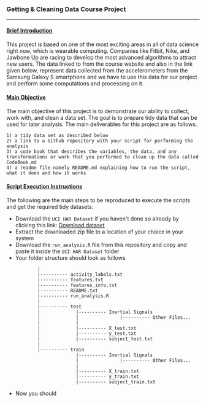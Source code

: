 ### Getting & Cleaning Data Course Project
-------------------------------------------

#### <ins>Brief Introduction</ins>

This project is based on one of the most exciting areas in all of data science right now, which is wearable computing. Companies like Fitbit, Nike, and Jawbone Up are racing to develop the most advanced algorithms to attract new users. The data linked to from the course website and also in the link given below, represent data collected from the accelerometers from the Samsung Galaxy S smartphone and we have to use this data for our project and perform some computations and processing on it.

#### <ins>Main Objective</ins>

The main objective of this project is to demonstrate our ability to collect, work with, and clean a data set. The goal is to prepare tidy data that can be used for later analysis. The main deliverables for this project are as follows.

	1) a tidy data set as described below
	2) a link to a Github repository with your script for performing the analysis
	3) a code book that describes the variables, the data, and any transformations or work that you performed to clean up the data called CodeBook.md
	4) a readme file namely README.md explaining how to run the script, what it does and how it works

#### <ins>Script Execution Instructions</ins>

The following are the main steps to be reproduced to execute the scripts and get the required tidy datasets.

 - Download the `UCI HAR Dataset` if you haven't done so already by clicking this link: [Download dataset](https://d396qusza40orc.cloudfront.net/getdata%2Fprojectfiles%2FUCI%20HAR%20Dataset.zip)
 - Extract the downloaded zip file to a location of your choice in your system 
 - Download the `run_analysis.R` file from this repository and copy and paste it inside the `UCI HAR Dataset` folder
 - Your folder structure should look as follows
 	```	UCI HAR Dataset                                                                                                
   			|                                                                                                              
   			|---------- activity_labels.txt                                                                                
   			|---------- features.txt                                                                                       
   			|---------- features_info.txt                                                                                  
   			|---------- README.txt                                                                                         
   			|---------- run_analysis.R                                                                                     
   			|                                                                                                              
   			|---------- test                                                                                               
   			|             |---------- Inertial Signals                                                                       
   			|             |               |---------- Other Files...                                                       
  			|             |                                                                                                
   			|             |---------- X_test.txt                                                                           
   			|             |---------- y_test.txt                                                                           
   			|             |---------- subject_test.txt                                                                     
   			|                                                                                                                
   			|---------- train                                                                                                  
   			              |---------- Inertial Signals                                                                     
   			              |               |---------- Other Files...                                                       
   			              |                                                                                                
   			              |---------- X_train.txt                                                                            
   			              |---------- y_train.txt                                                                          
   			              |---------- subject_train.txt  
    ``` 
 - Now you should